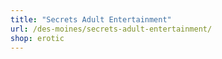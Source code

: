 ```yaml
---
title: "Secrets Adult Entertainment"
url: /des-moines/secrets-adult-entertainment/
shop: erotic
---
```

